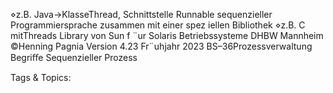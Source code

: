 ⋄z.B. Java→KlasseThread, Schnittstelle Runnable
sequenzieller Programmiersprache zusammen mit einer spez iellen Bibliothek
⋄z.B. C mitThreads Library von Sun f ¨ur Solaris
Betriebssysteme DHBW Mannheim ©Henning Pagnia Version 4.23 Fr¨uhjahr 2023 BS–36Prozessverwaltung Begriﬀe
Sequenzieller Prozess

   Tags & Topics:
   